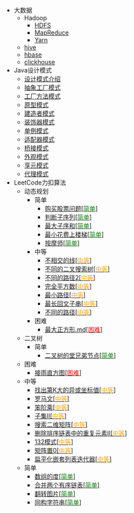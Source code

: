 * 大数据
  * Hadoop
    * [HDFS](./docs/大数据/HDFS.md)
    * [MapReduce](./docs/大数据/MapReduce.md)
    * [Yarn](./docs/大数据/Yarn.md)
  * [hive](./docs/大数据/hive.md)
  * [hbase](./docs/大数据/hbase.md)
  * [clickhouse](./docs/大数据/clickhouse.md)
* Java设计模式
  * [设计模式介绍](./docs/设计模式/Java设计模式-介绍.md)
  * [抽象工厂模式](./docs/设计模式/Java设计模式-抽象工厂模式.md)
  * [工厂方法模式](./docs/设计模式/Java设计模式-工厂方法模式.md)
  * [原型模式](./docs/设计模式/Java设计模式-原型模式.md)
  * [建造者模式](./docs/设计模式/Java设计模式-建造者模式.md)
  * [装饰器模式](./docs/设计模式/Java设计模式-装饰器模式.md)
  * [单例模式](./docs/设计模式/Java设计模式-单例模式.md)
  * [适配器模式](./docs/设计模式/Java设计模式-适配器模式.md)
  * [桥接模式](./docs/设计模式/Java设计模式-桥接模式.md)
  * [外观模式](./docs/设计模式/Java设计模式-外观模式.md)
  * [享元模式](./docs/设计模式/Java设计模式-享元模式.md)
  * [代理模式](./docs/设计模式/Java设计模式-代理模式.md)
* LeetCode力扣算法
  * 动态规划
    * 简单
        * [购买股票问题[<font color=green>简单</font>]](./docs/算法/购买股票问题.md)
        * [判断子序列[<font color=green>简单</font>]](./docs/算法/判断子序列.md)
        * [最大子序和[<font color=green>简单</font>]](./docs/算法/最大子序和.md)
        * [最小花费上楼梯[<font color=green>简单</font>]](./docs/算法/最小花费上楼梯.md)
        * [按摩师[<font color=green>简单</font>]](./docs/算法/按摩师.md)
    * 中等
        * [不相交的线[<font color=orange>中等</font>]](./docs/算法/动态规划/不相交的线.md)
        * [不同的二叉搜索树[<font color=orange>中等</font>]](./docs/算法/不同的二叉搜索树.md)
        * [不同的路径2[<font color=orange>中等</font>]](./docs/算法/不同的路径.md)
        * [完全平方数[<font color=orange>中等</font>]](./docs/算法/完全平方数.md)
        * [最小路径[<font color=orange>中等</font>]](./docs/算法/最小路径.md)
        * [最长回文子串[<font color=orange>中等</font>]](./docs/算法/最长回文子串.md)
        * [不同的路径[<font color=orange>中等</font>]](./docs/算法/不同的路径.md)
    * 困难
        * [最大正方形.md[<font color=red>困难</font>]](./docs/算法/最大正方形.md)
  * 二叉树
    * 简单
      * [二叉树的堂兄弟节点[<font color=green>简单</font>]](./docs/算法/二叉树的堂兄弟结点.md)
  * 困难
    * [接雨直方图[<font color=red>困难</font>]](./docs/算法/接雨直方图.md)
  * 中等
    * [找出第K大的异或坐标值[<font color=orange>中等</font>]](./docs/算法/异或/找出第K大的异或坐标值.md)
    * [罗马文[<font color=orange>中等</font>]](./docs/算法/罗马文问题.md)
    * [笨阶乘[<font color=orange>中等</font>]](./docs/算法/笨阶乘.md)
    * [子集II[<font color=orange>中等</font>]](./docs/算法/子集II.md)
    * [搜索二维矩阵[<font color=orange>中等</font>]](./docs/算法/搜索二维矩阵.md)
    * [删除排序链表中的重复元素II[<font color=orange>中等</font>]](./docs/算法/删除排序链表中的重复元素.md)
    * [132模式[<font color=orange>中等</font>]](./docs/算法/132模式.md)
    * [矩阵置0[<font color=orange>中等</font>]](./docs/算法/矩阵置0.md)
    * [扁平化嵌套列表迭代器[<font color=orange>中等</font>]](./docs/算法/扁平化嵌套列表迭代器.md)
  * 简单
    * [数组的度[<font color=green>简单</font>]](./docs/算法/数组的度.md)
    * [合并两个有序链表[<font color=green>简单</font>]](./docs/算法/合并两个有序链表.md)
    * [翻转图片[<font color=green>简单</font>]](./docs/算法/翻转图片.md)
    * [同构字符串[<font color=green>简单</font>]](./docs/算法/同构字符串.md)

